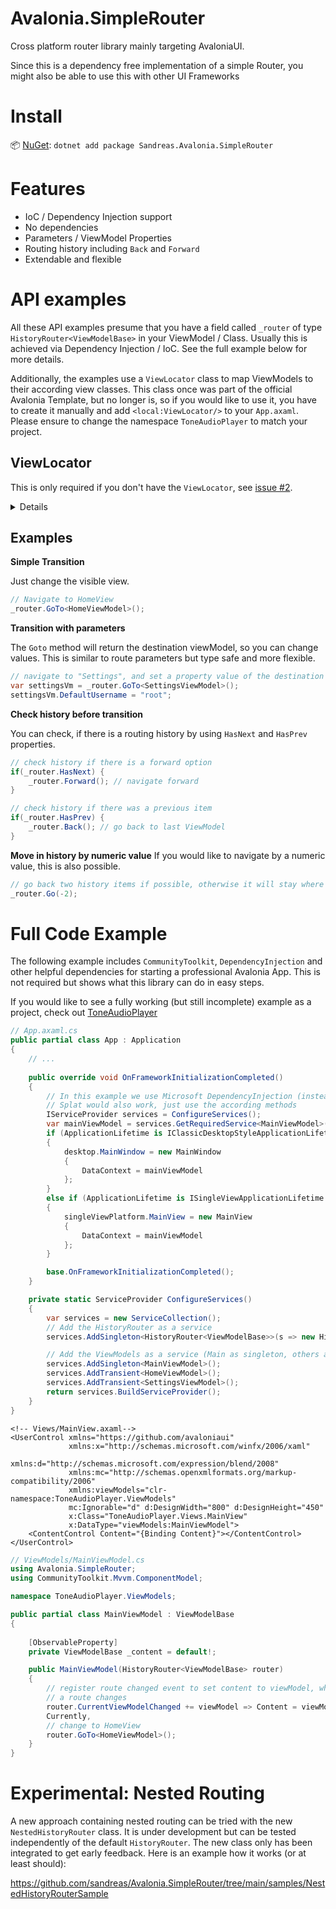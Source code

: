 # Avalonia.SimpleRouter
Cross platform router library mainly targeting AvaloniaUI. 

Since this is a dependency free implementation of a simple Router, you might also be able to use this with other UI Frameworks

# Install

📦 [NuGet](https://nuget.org/packages/Sandreas.Avalonia.SimpleRouter): `dotnet add package Sandreas.Avalonia.SimpleRouter`


# Features

- IoC / Dependency Injection support
- No dependencies
- Parameters / ViewModel Properties
- Routing history including `Back` and `Forward`
- Extendable and flexible


# API examples

All these API examples presume that you have a field called `_router`  of type `HistoryRouter<ViewModelBase>` in your ViewModel / Class. 
Usually this is achieved via Dependency Injection / IoC. See the full example below for more details.

Additionally, the examples use a `ViewLocator` class to map ViewModels to their according view classes.
This class once was part of the official Avalonia Template, but no longer is, so if you would like to use it,
you have to create it manually and add `<local:ViewLocator/>` to your `App.axaml`. 
Please ensure to change the namespace `ToneAudioPlayer` to match your project.

## ViewLocator
This is only required if you don't have the `ViewLocator`, see [issue #2](https://github.com/sandreas/Avalonia.SimpleRouter/issues/2).
<details>

```c#
// ToneAudioPlayer/ViewLocator.cs
using System;
using Avalonia.Controls;
using Avalonia.Controls.Templates;
using ToneAudioPlayer.ViewModels;

namespace ToneAudioPlayer;

public class ViewLocator : IDataTemplate
{
    public Control? Build(object? data)
    {
        if (data is null)
            return null;

        var name = data.GetType().FullName!.Replace("ViewModel", "View");
        var type = Type.GetType(name);

        if (type != null)
        {
            return (Control)Activator.CreateInstance(type)!;
        }
        
        return new TextBlock { Text = name };
    }

    public bool Match(object? data)
    {
        return data is ViewModelBase;
    }
}
```

```xaml
<!-- MyApp/App.axaml -->
<Application xmlns="https://github.com/avaloniaui"
             xmlns:x="http://schemas.microsoft.com/winfx/2006/xaml"
             xmlns:local="using:ToneAudioPlayer"
             x:Class="ToneAudioPlayer.App"
             RequestedThemeVariant="Default">
             <!-- "Default" ThemeVariant follows system theme variant. "Dark" or "Light" are other available options. -->

    <Application.DataTemplates>
        <local:ViewLocator/>
    </Application.DataTemplates>

    <Application.Styles>
        <FluentTheme />
    </Application.Styles>
</Application>
```
</details>

## Examples

**Simple Transition**

Just change the visible view.
```c#
// Navigate to HomeView
_router.GoTo<HomeViewModel>();
```

**Transition with parameters**

The `Goto` method will return the destination viewModel, so you can change values. 
This is similar to route parameters but type safe and more flexible.
```c#
// navigate to "Settings", and set a property value of the destination viewModel
var settingsVm = _router.GoTo<SettingsViewModel>();
settingsVm.DefaultUsername = "root";
```

**Check history before transition**

You can check, if there is a routing history by using `HasNext` and `HasPrev` properties.
```c#
// check history if there is a forward option
if(_router.HasNext) {
    _router.Forward(); // navigate forward
}

// check history if there was a previous item
if(_router.HasPrev) {
    _router.Back(); // go back to last ViewModel
}
```

**Move in history by numeric value**
If you would like to navigate by a numeric value, this is also possible.
```c#
// go back two history items if possible, otherwise it will stay where you are
_router.Go(-2);
```

# Full Code Example

The following example includes `CommunityToolkit`, `DependencyInjection` and other helpful dependencies for starting a professional Avalonia App. 
This is not required but shows what this library can do in easy steps.

If you would like to see a fully working (but still incomplete) example as a project, check out [ToneAudioPlayer](https://github.com/sandreas/ToneAudioPlayer)

```c#
// App.axaml.cs
public partial class App : Application
{
    // ...
    
    public override void OnFrameworkInitializationCompleted()
    {
        // In this example we use Microsoft DependencyInjection (instead of ReactiveUI / Splat)
        // Splat would also work, just use the according methods
        IServiceProvider services = ConfigureServices();
        var mainViewModel = services.GetRequiredService<MainViewModel>();
        if (ApplicationLifetime is IClassicDesktopStyleApplicationLifetime desktop)
        {
            desktop.MainWindow = new MainWindow
            {
                DataContext = mainViewModel
            };
        }
        else if (ApplicationLifetime is ISingleViewApplicationLifetime singleViewPlatform)
        {
            singleViewPlatform.MainView = new MainView
            {
                DataContext = mainViewModel
            };
        }

        base.OnFrameworkInitializationCompleted();
    }

    private static ServiceProvider ConfigureServices()
    {
        var services = new ServiceCollection();
        // Add the HistoryRouter as a service
        services.AddSingleton<HistoryRouter<ViewModelBase>>(s => new HistoryRouter<ViewModelBase>(t => (ViewModelBase)s.GetRequiredService(t)));

        // Add the ViewModels as a service (Main as singleton, others as transient)
        services.AddSingleton<MainViewModel>();
        services.AddTransient<HomeViewModel>();
        services.AddTransient<SettingsViewModel>();
        return services.BuildServiceProvider();
    }
}
```

```xaml
<!-- Views/MainView.axaml-->
<UserControl xmlns="https://github.com/avaloniaui"
             xmlns:x="http://schemas.microsoft.com/winfx/2006/xaml"
             xmlns:d="http://schemas.microsoft.com/expression/blend/2008"
             xmlns:mc="http://schemas.openxmlformats.org/markup-compatibility/2006"
             xmlns:viewModels="clr-namespace:ToneAudioPlayer.ViewModels"
             mc:Ignorable="d" d:DesignWidth="800" d:DesignHeight="450"
             x:Class="ToneAudioPlayer.Views.MainView"
             x:DataType="viewModels:MainViewModel">
    <ContentControl Content="{Binding Content}"></ContentControl>
</UserControl>
```

```c#
// ViewModels/MainViewModel.cs
using Avalonia.SimpleRouter;
using CommunityToolkit.Mvvm.ComponentModel;

namespace ToneAudioPlayer.ViewModels;

public partial class MainViewModel : ViewModelBase
{
       
    [ObservableProperty]
    private ViewModelBase _content = default!;

    public MainViewModel(HistoryRouter<ViewModelBase> router)
    {
        // register route changed event to set content to viewModel, whenever 
        // a route changes
        router.CurrentViewModelChanged += viewModel => Content = viewModel;
        Currently,
        // change to HomeView 
        router.GoTo<HomeViewModel>();
    }
}
```


# Experimental: Nested Routing

A new approach containing nested routing can be tried with the new `NestedHistoryRouter` class. It is under development
but can be tested independently of the default `HistoryRouter`. The new class only has been integrated to get early feedback.
Here is an example how it works (or at least should):

https://github.com/sandreas/Avalonia.SimpleRouter/tree/main/samples/NestedHistoryRouterSample
